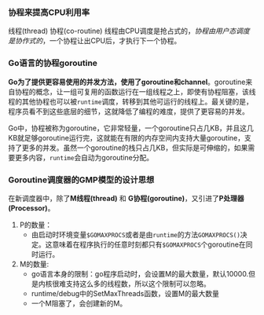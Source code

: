 ### 协程来提高CPU利用率

线程(thread)
协程(co-routine)
	线程由CPU调度是抢占式的，*协程由用户态调度是协作式的*，一个协程让出CPU后，才执行下一个协程。

### Go语言的协程goroutine

**Go为了提供更容易使用的并发方法，使用了goroutine和channel**。goroutine来自协程的概念，让一组可复用的函数运行在一组线程之上，即使有协程阻塞，该线程的其他协程也可以被`runtime`调度，转移到其他可运行的线程上。最关键的是，程序员看不到这些底层的细节，这就降低了编程的难度，提供了更容易的并发。

Go中，协程被称为goroutine，它非常轻量，一个goroutine只占几KB，并且这几KB就足够goroutine运行完，这就能在有限的内存空间内支持大量goroutine，支持了更多的并发。虽然一个goroutine的栈只占几KB，但实际是可伸缩的，如果需要更多内容，`runtime`会自动为goroutine分配。

### Goroutine调度器的GMP模型的设计思想

在新调度器中，除了**M线程(thread)** 和 **G协程(goroutine)**，又引进了**P处理器(Processor)**。

1. P的数量：
	-   由启动时环境变量`$GOMAXPROCS`或者是由`runtime`的方法`GOMAXPROCS()`决定。这意味着在程序执行的任意时刻都只有`$GOMAXPROCS`个goroutine在同时运行。
2. M的数量:
	-  go语言本身的限制：go程序启动时，会设置M的最大数量，默认10000.但是内核很难支持这么多的线程数，所以这个限制可以忽略。
	-  runtime/debug中的SetMaxThreads函数，设置M的最大数量
	-  一个M阻塞了，会创建新的M。


